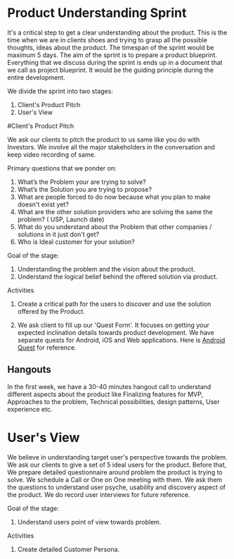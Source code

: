 # Product Understanding Sprint
It's a critical step to get a clear understanding about the product. This is the time when we are in clients shoes and trying to grasp all the possible thoughts, ideas about the product. The timespan of the sprint would be maximum 5 days. The aim of the sprint is to prepare a product blueprint.  Everything that we discuss during the sprint is ends up in a document that we call as project blueprint. It would be the guiding principle during the entire development.

We divide the sprint into two stages:
1. Client's Product Pitch
2. User's View

#Client's Product Pitch

We ask our clients to pitch the product to us same like you do with Investors. We involve all the major stakeholders in the conversation and keep video recording of same.

Primary questions that we ponder on:
1.  What’s the Problem your are trying to solve?
2.  What’s the Solution you are trying to propose?
3.  What are people forced to do now because what you plan to make doesn't exist yet?
4.  What are the other solution providers who are solving the same the problem? ( USP, Launch date) 
5.  What do you understand about the Problem that other companies / solutions in it just don't get?
6. Who is Ideal customer for your solution?

Goal of the stage:
1. Understanding the problem and the vision about the product.
2. Understand the logical belief behind the offered solution via product.


Activities
1. Create a critical path for the users to discover and use the solution offered by the Product.

2. We ask client to fill up our 'Quest Form'. It focuses on getting your expected inclination details towards product development. We have separate quests for Android, iOS and Web applications. Here is [Android Quest](https://rainingclouds.typeform.com/to/ZolKsb) for reference.

## Hangouts

In the first week, we have a 30-40 minutes hangout call to understand different aspects about the product like Finalizing features for MVP, Approaches to the problem, Technical possibilities, design patterns, User experience etc.

# User's View

We believe in understanding target user's perspective towards the problem. We ask our clients to give a set of 5 ideal users for the product. Before that, We prepare detailed questionnaire around problem the product is trying to solve. We schedule a Call or One on One meeting with them. We ask them the questions to understand user psyche, usability and discovery aspect of the product. We do record user interviews for future reference.

Goal of the stage:

1. Understand users point of view towards problem.

Activities
1. Create detailed Customer Persona.




